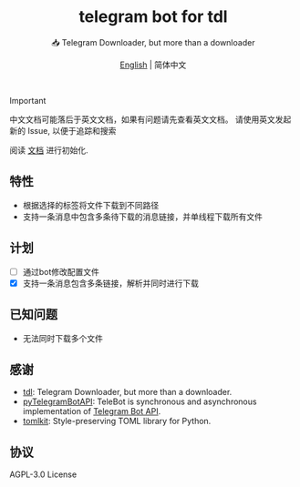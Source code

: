 <h1 align="center">telegram bot for tdl</h1>

<p align="center">
📥 Telegram Downloader, but more than a downloader
</p>

<p align="center">
<a href="README.md">English</a> | 简体中文
</p>

<p align="center">
<img src="https://img.shields.io/github/license/1368129224/tgbot-for-tdl?style=flat-square" alt="">
<img src="https://img.shields.io/github/v/release/1368129224/tgbot-for-tdl?color=red&amp;style=flat-square" alt="">
<img src="https://img.shields.io/github/downloads/1368129224/tgbot-for-tdl/total?style=flat-square" alt="">
</p>

> [!IMPORTANT]
> 中文文档可能落后于英文文档，如果有问题请先查看英文文档。
> 请使用英文发起新的 Issue, 以便于追踪和搜索

阅读 [文档](https://github.com/1368129224/tgbot-for-tdl/wiki) 进行初始化.

## 特性

- 根据选择的标签将文件下载到不同路径
- 支持一条消息中包含多条待下载的消息链接，并单线程下载所有文件

## 计划

- [ ] 通过bot修改配置文件
- [x] 支持一条消息包含多条链接，解析并同时进行下载

## 已知问题

- 无法同时下载多个文件

## 感谢

- [tdl](https://github.com/iyear/tdl): Telegram Downloader, but more than a downloader.
- [pyTelegramBotAPI](https://pytba.readthedocs.io/en/latest/index.html): TeleBot is synchronous and asynchronous implementation of [Telegram Bot API](https://core.telegram.org/bots/api).
- [tomlkit](https://github.com/python-poetry/tomlkit): Style-preserving TOML library for Python.

## 协议

AGPL-3.0 License